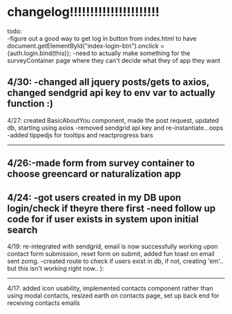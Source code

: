 
# changelog!!!!!!!!!!!!!!!!!!!!!!

todo:  
-figure out a good way to get log in button from index.html to have document.getElementById("index-login-btn").onclick = {auth.login.bind(this)};
-need to actually make something for the surveyContainer page where they can't decide what they of app they want




4/30: -changed all jquery posts/gets to axios, changed sendgrid api key to env var to actually function :)
---------
4/27: created BasicAboutYou component, made the post request, updated db, starting using axios
-removed sendgrid api key and re-instantiate.. oops
-added tippedjs for tooltips and reactprogress bars

----------
4/26:-made form from survey container to choose greencard or naturalization app
---------
4/24: -got users created in my DB upon login/check if theyre there first
-need follow up code for if user exists in system upon initial search
----------
 4/19: re-integrated with sendgrid, email is now successfully working upon contact form submission, reset form on submit, added fun toast on email sent zomg.
 -created route to check if users exist in db, if not, creating 'em'.. but this isn't working right now.. ):

---------
4/17: added icon usability, implemented contacts component rather than using modal contacts, resized earth on contacts page, set up back end for receiving contacts emails
